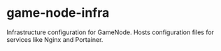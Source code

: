# game-node-infra
Infrastructure configuration for GameNode. Hosts configuration files for services like Nginx and Portainer.

